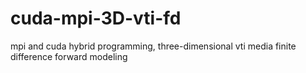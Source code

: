 # cuda-mpi-3D-vti-fd
mpi and cuda hybrid programming, three-dimensional vti media finite difference forward modeling
